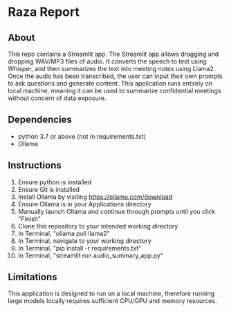 # Raza Report

## About

This repo contains a Streamlit app. The Streamlit app allows dragging and dropping WAV/MP3 files of audio. It converts the speech to text using Whisper, and then summarizes the text into meeting notes using Llama2. Once the audio has been transcribed, the user can input their own prompts to ask questions and generate content. This application runs entirely on local machine, meaning it can be used to summarize confidential meetings without concern of data exposure.

## Dependencies
- python 3.7 or above (not in requirements.txt)
- Ollama

## Instructions
1. Ensure python is installed
2. Ensure Git is installed
3. Install Ollama by visiting https://ollama.com/download
4. Ensure Ollama is in your Applications directory
5. Manually launch Ollama and continue through prompts until you click "Finish"
6. Clone this repository to your intended working directory
7. In Terminal, "ollama pull llama2"
8. In Terminal, navigate to your working directory
9. In Terminal, "pip install -r requirements.txt"
10. In Terminal, "streamlit run audio_summary_app.py"

## Limitations
This application is designed to run on a local machine, therefore running large models locally requires sufficient CPU/GPU and memory resources.
